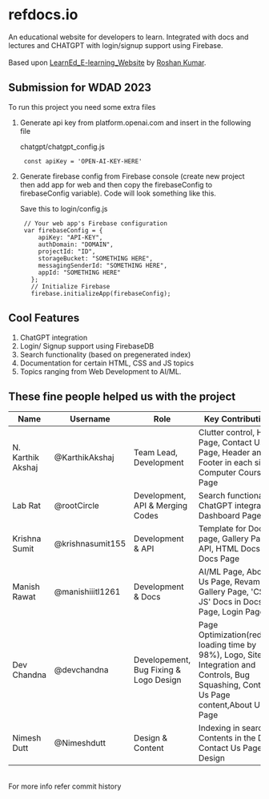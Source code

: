 # refdocs.io
An educational website for developers to learn. Integrated with docs and lectures and CHATGPT with login/signup support using Firebase.<br><br>
Based upon [LearnEd_E-learning_Website](https://github.com/roshan9419/LearnEd_E-learning_Website) by [Roshan Kumar](https://github.com/roshan9419).

## Submission for WDAD 2023

  
To run this project you need some extra files


1) Generate api key from platform.openai.com and insert in the following file

	chatgpt/chatgpt_config.js

		const apiKey = 'OPEN-AI-KEY-HERE'

2) Generate firebase config from Firebase console (create new project then add app for web and then copy the firebaseConfig to firebaseConfig variable). Code will look something like this.
	
	Save this to login/config.js
	
		// Your web app's Firebase configuration
		var firebaseConfig = {
		    apiKey: "API-KEY",
		    authDomain: "DOMAIN",
		    projectId: "ID",
		    storageBucket: "SOMETHING HERE",
		    messagingSenderId: "SOMETHING HERE",
		    appId: "SOMETHING HERE"
		  };
		  // Initialize Firebase
		  firebase.initializeApp(firebaseConfig);
	  
## Cool Features
1) ChatGPT integration
2) Login/ Signup support using FirebaseDB
3) Search functionality (based on pregenerated index)
4) Documentation for certain HTML, CSS and JS topics
5) Topics ranging from Web Development to AI/ML.

## These fine people helped us with the project


| Name | Username | Role | Key Contributions
| --- | --- | --- | --- |
| N. Karthik Akshaj | @KarthikAkshaj | Team Lead, Development | Clutter control, Home Page, Contact Us Page, Header and Footer in each site, Computer Courses Page |
| Lab Rat | @rootCircle | Development, API & Merging Codes | Search functionality, ChatGPT integration, Dashboard Page |
| Krishna Sumit | @krishnasumit155 | Development & API | Template for Docs page, Gallery Page, API, HTML Docs in Docs Page |
| Manish Rawat | @manishiiitl1261 | Development & Docs | AI/ML Page, About Us Page, Revamping Gallery Page, 'CSS & JS' Docs in Docs Page, Login Page UI |
| Dev Chandna | @devchandna | Developement, Bug Fixing & Logo Design | Page Optimization(reduced loading time by 98%), Logo, Site Integration and Controls, Bug Squashing, Contact Us Page content,About Us Page |
| Nimesh Dutt | @Nimeshdutt | Design & Content | Indexing in search, Contents in the Docs, Contact Us Page Design |

<br>For more info refer commit history
